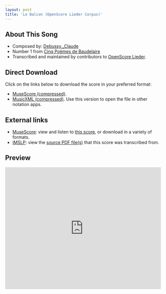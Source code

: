 ```yaml
---
layout: post
title: 'Le Balcon (OpenScore Lieder Corpus)'
---
```


## About This Song

- Composed by: [Debussy,_Claude](https://fourscoreandmore.org/openscore/lieder/Debussy,_Claude)
- Number 1 from [Cinq Poëmes de Baudelaire](https://fourscoreandmore.org/openscore/lieder/Debussy,_Claude/Cinq_Poëmes_de_Baudelaire)
- Transcribed and maintained by contributors to [OpenScore Lieder].

[OpenScore Lieder]: https://musescore.com/openscore-lieder-corpus

## Direct Download

Click on the links below to download the score in your preferred format:
- [MuseScore (compressed)](https://github.com/openscore/lieder/blob/main/scores/Debussy,_Claude/Cinq_Poëmes_de_Baudelaire/1_Le_Balcon/lc5060949.mscz?raw=true).
- [MusicXML (compressed)](https://github.com/openscore/lieder/blob/main/scores/Debussy,_Claude/Cinq_Poëmes_de_Baudelaire/1_Le_Balcon/lc5060949.mxl?raw=true). Use this version to open the file in other notation apps.

## External links

- [MuseScore]: view and listen to [this score][MuseScore], or download in a variety of formats.
- [IMSLP]: view the [source PDF file(s)][IMSLP] that this score was transcribed from.

[MuseScore]: https://musescore.com/score/5060949
[IMSLP]: https://imslp.org/wiki/Special:ReverseLookup/225776

## Preview

<iframe width="100%" height="394" src="https://musescore.com/openscore-lieder-corpus/scores/5060949/embed" frameborder="0" allowfullscreen allow="autoplay; fullscreen"></iframe>
